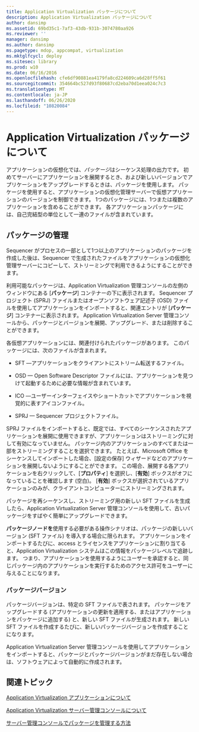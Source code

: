 ```yaml
---
title: Application Virtualization パッケージについて
description: Application Virtualization パッケージについて
author: dansimp
ms.assetid: 69bd35c1-7af3-43db-931b-3074780aa926
ms.reviewer: ''
manager: dansimp
ms.author: dansimp
ms.pagetype: mdop, appcompat, virtualization
ms.mktglfcycl: deploy
ms.sitesec: library
ms.prod: w10
ms.date: 06/16/2016
ms.openlocfilehash: cfe6df90881ea4179fa8cd224609ca6d28ff5f61
ms.sourcegitcommit: 354664bc527d93f80687cd2eba70d1eea024c7c3
ms.translationtype: MT
ms.contentlocale: ja-JP
ms.lasthandoff: 06/26/2020
ms.locfileid: "10820084"
---
```

# Application Virtualization パッケージについて


アプリケーションの仮想化では、*パッケージ*はシーケンス処理の出力です。 初めてサーバーにアプリケーションを展開するとき、および新しいバージョンでアプリケーションをアップグレードするときは、パッケージを使用します。 パッケージを使用すると、アプリケーションの仮想化管理サーバーで仮想アプリケーションのバージョンを制御できます。 1つのパッケージには、1つまたは複数のアプリケーションを含めることができます。 各アプリケーションパッケージには、自己完結型の単位として一連のファイルが含まれています。

## パッケージの管理


Sequencer がプロセスの一部として1つ以上のアプリケーションのパッケージを作成した後は、Sequencer で生成されたファイルをアプリケーションの仮想化管理サーバーにコピーして、ストリーミングで利用できるようにすることができます。

利用可能なパッケージは、Application Virtualization 管理コンソールの左側のウィンドウにある [**パッケージ**] コンテナーの下に表示されます。 Sequencer プロジェクト (SPRJ) ファイルまたはオープンソフトウェア記述子 (OSD) ファイルを使用してアプリケーションをインポートすると、関連エントリが [**パッケージ**] コンテナーに表示されます。 Application Virtualization Server 管理コンソールから、パッケージとバージョンを展開、アップグレード、または削除することができます。

各仮想アプリケーションには、関連付けられたパッケージがあります。 このパッケージには、次のファイルが含まれます。

-   SFT —アプリケーションをクライアントにストリーム転送するファイル。

-   OSD — Open Software Descriptor ファイルには、アプリケーションを見つけて起動するために必要な情報が含まれています。

-   ICO —ユーザーインターフェイスやショートカットでアプリケーションを視覚的に表すアイコンファイル。

-   SPRJ — Sequencer プロジェクトファイル。

SPRJ ファイルをインポートすると、既定では、すべてのシーケンスされたアプリケーションを展開に使用できますが、アプリケーションはストリーミングに対して有効になっていません。 パッケージ内のアプリケーションのすべてまたは一部をストリーミングすることを選択できます。 たとえば、Microsoft Office をシーケンスしてインポートした場合、[設定の保存] ウィザードなどのアプリケーションを展開しないようにすることができます。 この場合、展開する各アプリケーションを右クリックして、[**プロパティ**] を選択し、[**有効**] ボックスがオフになっていることを確認します (空白)。 [**有効**] ボックスが選択されているアプリケーションのみが、クライアントコンピューターにストリーミングされます。

パッケージを再シーケンスし、ストリーミング用の新しい SFT ファイルを生成したら、Application Virtualization Server 管理コンソールを使用して、古いパッケージをすばやく簡単にアップグレードできます。

**パッケージノードを**使用する必要がある操作シナリオは、パッケージの新しいバージョン (SFT ファイル) を導入する場合に限られます。 アプリケーションをインポートするたびに、access とライセンスをアプリケーションに割り当てると、Application Virtualization システムはこの情報をパッケージレベルで追跡します。 つまり、アプリケーションを使用するようにユーザーを承認すると、同じパッケージ内のアプリケーションを実行するためのアクセス許可をユーザーに与えることになります。

### パッケージバージョン

パッケージバージョンは、特定の SFT ファイルで表されます。 パッケージをアップグレードする (アプリケーションの更新を適用する、またはアプリケーションをパッケージに追加する) と、新しい SFT ファイルが生成されます。 新しい SFT ファイルを作成するたびに、新しいパッケージバージョンを作成することになります。

Application Virtualization Server 管理コンソールを使用してアプリケーションをインポートすると、パッケージとパッケージバージョンがまだ存在しない場合は、ソフトウェアによって自動的に作成されます。

## 関連トピック


[Application Virtualization アプリケーションについて](about-application-virtualization-applications.md)

[Application Virtualization サーバー管理コンソールについて](about-the-application-virtualization-server-management-console.md)

[サーバー管理コンソールでパッケージを管理する方法](how-to-manage-packages-in-the-server-management-console.md)

 

 





